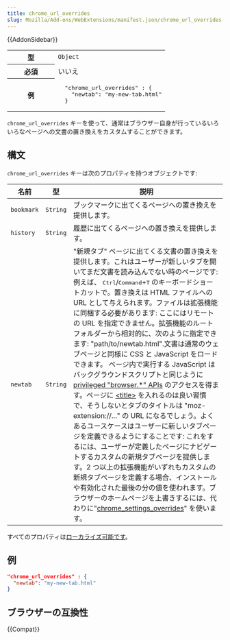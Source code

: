 ```yaml
---
title: chrome_url_overrides
slug: Mozilla/Add-ons/WebExtensions/manifest.json/chrome_url_overrides
---
```


{{AddonSidebar}}

<table class="fullwidth-table standard-table">
  <tbody>
    <tr>
      <th scope="row" style="width: 30%">型</th>
      <td><code>Object</code></td>
    </tr>
    <tr>
      <th scope="row">必須</th>
      <td>いいえ</td>
    </tr>
    <tr>
      <th scope="row">例</th>
      <td>
        <pre class="brush: json no-line-numbers">
  "chrome_url_overrides" : {
    "newtab": "my-new-tab.html"
  }</pre
        >
      </td>
    </tr>
  </tbody>
</table>

`chrome_url_overrides` キーを使って、通常はブラウザー自身が行っているいろいろなページへの文書の置き換えをカスタムすることができます。

## 構文

`chrome_url_overrides` キーは次のプロパティを持つオブジェクトです:

| 名前       | 型       | 説明                                                                                                                                                                                                                                                                                                                                                                                                                                                                                                                                                                                                                                                                                                                                                                                                                                                                                                                                                                                                                                                                                                                                                                                                                                                                                                                             |
| ---------- | -------- | -------------------------------------------------------------------------------------------------------------------------------------------------------------------------------------------------------------------------------------------------------------------------------------------------------------------------------------------------------------------------------------------------------------------------------------------------------------------------------------------------------------------------------------------------------------------------------------------------------------------------------------------------------------------------------------------------------------------------------------------------------------------------------------------------------------------------------------------------------------------------------------------------------------------------------------------------------------------------------------------------------------------------------------------------------------------------------------------------------------------------------------------------------------------------------------------------------------------------------------------------------------------------------------------------------------------------------- |
| `bookmark` | `String` | ブックマークに出てくるページへの置き換えを提供します。                                                                                                                                                                                                                                                                                                                                                                                                                                                                                                                                                                                                                                                                                                                                                                                                                                                                                                                                                                                                                                                                                                                                                                                                                                                                           |
| `history`  | `String` | 履歴に出てくるページへの置き換えを提供します。                                                                                                                                                                                                                                                                                                                                                                                                                                                                                                                                                                                                                                                                                                                                                                                                                                                                                                                                                                                                                                                                                                                                                                                                                                                                                   |
| `newtab`   | `String` | "新規タブ" ページに出てくる文書の置き換えを提供します。これはユーザーが新しいタブを開いてまだ文書を読み込んでない時のページです: 例えば、 <kbd>Ctrl</kbd>/<kbd>Command</kbd>+<kbd>T</kbd> のキーボードショートカットで。置き換えは HTML ファイルへの URL として与えられます。ファイルは拡張機能に同梱する必要があります: ここにはリモートの URL を指定できません。拡張機能のルートフォルダーから相対的に、次のように指定できます: "path/to/newtab.html".文書は通常のウェブページと同様に CSS と JavaScript をロードできます。 ページ内で実行する JavaScript はバックグラウンドスクリプトと同じように [privileged "browser.\*" APIs](/ja/Add-ons/WebExtensions/API) のアクセスを得ます。ページに [\<title>](/ja/docs/Web/HTML/Element/title) を入れるのは良い習慣で、そうしないとタブのタイトルは "moz-extension://..." の URL になるでしょう。よくあるユースケースはユーザーに新しいタブページを定義できるようにすることです: これをするには、ユーザーが定義したページにナビゲートするカスタムの新規タブページを提供します。2 つ以上の拡張機能がいずれもカスタムの新規タブページを定義する場合、インストールや有効化された最後の分の値を使われます。ブラウザーのホームページを上書きするには、代わりに"[chrome_settings_overrides](/ja/docs/Mozilla/Add-ons/WebExtensions/manifest.json/chrome_settings_overrides)" を使います。 |

すべてのプロパティは[ローカライズ可能です](/ja/Add-ons/WebExtensions/Internationalization#Internationalizing_manifest.json)。

## 例

```json
"chrome_url_overrides" : {
  "newtab": "my-new-tab.html"
}
```

## ブラウザーの互換性

{{Compat}}
